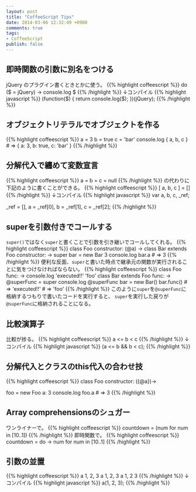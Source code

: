 ```yaml
---
layout: post
title: "CoffeeScript Tips"
date: 2014-03-06 12:32:49 +0900
comments: true
tags:
- CoffeeScript
publish: false
---
```


## 即時関数の引数に別名をつける
jQuery のプラグイン書くときとかに使う。
{{% highlight coffeescript %}}
do ($ = jQuery) ->
  console.log $
{{% /highlight %}}
↓コンパイル
{{% highlight javascript %}}
(function($) {
  return console.log($);
})(jQuery);
{{% /highlight %}}


## オブジェクトリテラルでオブジェクトを作る
{{% highlight coffeescript %}}
a = 3
b = true
c = 'bar'
console.log { a, b, c }  # => { a: 3, b: true, c: 'bar' }
{{% /highlight %}}


## 分解代入で纏めて変数宣言
{{% highlight coffeescript %}}
a = b = c = null
{{% /highlight %}}
の代わりに下記のように書くことができる。
{{% highlight coffeescript %}}
[ a, b, c ] = []
{{% /highlight %}}
↓コンパイル
{{% highlight javascript %}}
var a, b, c, _ref;

_ref = [], a = _ref[0], b = _ref[1], c = _ref[2];
{{% /highlight %}}


## superを引数付きでコールする
`super()`ではなく`super`と書くことで引数を引き継いでコールしてくれる。
{{% highlight coffeescript %}}
class Foo
  constructor: (@a) ->
class Bar extends Foo
  constructor: ->
    super
bar = new Bar 3
console.log bar.a  # => 3
{{% /highlight %}}
便利な反面、`super`と書いた時点で継承元の関数が実行されることに気をつけなければならない。
{{% highlight coffeescript %}}
class Foo
  func: ->
    console.log 'executed!!'
    'foo'
class Bar extends Foo
  func: ->
    @superFunc = super
    console.log @superFunc
bar = new Bar()
bar.func()  # => 'executed!!'
            # => 'foo'
{{% /highlight %}}
このように`super`を`@superFunc`に格納するつもりで書いたコードを実行すると、
`super`を実行した戻りが`@superFunc`に格納されることになる。


## 比較演算子
比較が捗る。
{{% highlight coffeescript %}}
a <= b < c
{{% /highlight %}}
↓コンパイル
{{% highlight javascript %}}
(a <= b && b < c);
{{% /highlight %}}



## 分解代入とクラスのthis代入の合わせ技
{{% highlight coffeescript %}}
class Foo
  constructor: ({@a})->

foo = new Foo a: 3
console.log foo.a  # => 3
{{% /highlight %}}


## Array comprehensionsのシュガー
ワンライナーで。
{{% highlight coffeescript %}}
countdown = (num for num in [10..1])
{{% /highlight %}}
即時関数で。
{{% highlight coffeescript %}}
countdown = do -> num for num in [10..1]
{{% /highlight %}}


## 引数の並置
{{% highlight coffeescript %}}
a 1, 2, 3
a 1,
  2,
  3
a 1,
  2
  3
{{% /highlight %}}
↓コンパイル
{{% highlight javascript %}}
a(1, 2, 3);
{{% /highlight %}}

